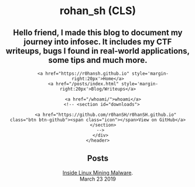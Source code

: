 
<header>
      <div class="container">
        <h1>rohan_sh (CLS)</h1>
        <h2>Hello friend, I made this blog to document my journey into infosec. It includes my CTF writeups, bugs I found in real-world applications, some tips and much more.</h2>
        
        <a href="https://r0hansh.github.io" style='margin-right:20px'>Home</a>
        <a href="/posts/index.html" style='margin-right:20px'>Blog/Writeups</a>

        <a href="/whoami/">whoami</a>
       <!-- <section id="downloads">
          
          <a href="https://github.com/r0hanSH/r0hanSH.github.io" class="btn btn-github"><span class="icon"></span>View on GitHub</a>
        </section>
      -->
      </div>
    </header>
## Posts

[Inside Linux Mining Malware](./LinuxMalware.md).<br>
March 23 2019
